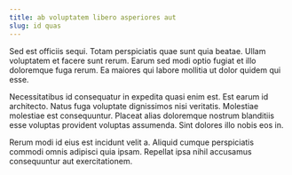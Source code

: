 ```yaml
---
title: ab voluptatem libero asperiores aut
slug: id quas
---
```


Sed est officiis sequi. Totam perspiciatis quae sunt quia beatae. Ullam voluptatem et facere sunt rerum. Earum sed modi optio fugiat et illo doloremque fuga rerum. Ea maiores qui labore mollitia ut dolor quidem qui esse.

Necessitatibus id consequatur in expedita quasi enim est. Est earum id architecto. Natus fuga voluptate dignissimos nisi veritatis. Molestiae molestiae est consequuntur. Placeat alias doloremque nostrum blanditiis esse voluptas provident voluptas assumenda. Sint dolores illo nobis eos in.

Rerum modi id eius est incidunt velit a. Aliquid cumque perspiciatis commodi omnis adipisci quia ipsam. Repellat ipsa nihil accusamus consequuntur aut exercitationem.
